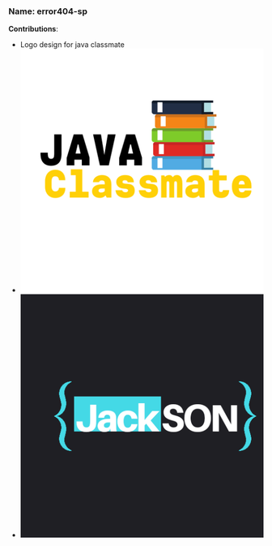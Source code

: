 ### Name: error404-sp

**Contributions**: 
* Logo design for java classmate
* ![img](logo-classmate.png)
* ![img](logo-jackson.png)
   
